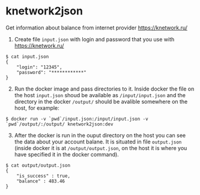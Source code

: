 # knetwork2json

Get information about balance from internet provider https://knetwork.ru/

1. Create file `input.json` with login and password that you use with https://knetwork.ru/

```
$ cat input.json
{
    "login": "12345",
    "password": "************"
}
```

2. Run the docker image and pass directories to it. Inside docker the file on the host `input.json` shoud be available as `/input/input.json` and the directory in the docker `/output/` should be avalible somewhere on the host, for example:

```
$ docker run -v `pwd`/input.json:/input/input.json -v `pwd`/output/:/output/ knetwork2json:dev
```

3. After the docker is run in the ouput directory on the host you can see the data about your account balane. It is situated in file `output.json` (inside docker it is at `/output/output.json`, on the host it is where you have specified it in the docker command).

```
$ cat output/output.json
{
    "is_success" : true,
    "balance" : 483.46
}
```
